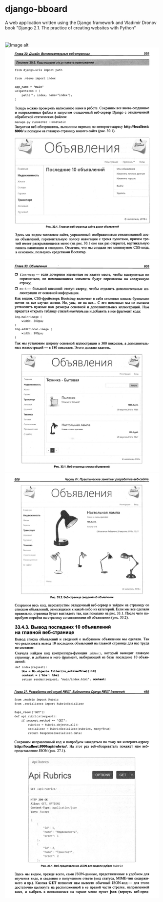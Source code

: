 # django-bboard
A web application written using the Django framework and Vladimir Dronov book "Django 2.1. The practice of creating websites with Python"
#
![Image alt](https://github.com/anton2030t/django-bboard/raw/master/5.png)
![Image alt](https://github.com/anton2030t/django-bboard/raw/master/1.png)
![Image alt](https://github.com/anton2030t/django-bboard/raw/master/2.png)
![Image alt](https://github.com/anton2030t/django-bboard/raw/master/3.png)
![Image alt](https://github.com/anton2030t/django-bboard/raw/master/4.png)
